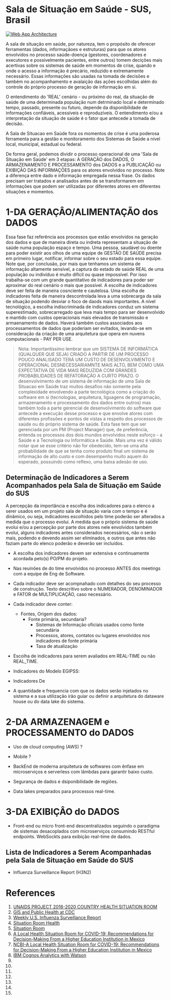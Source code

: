# Sala de Situação em Saúde - SUS, Brasil


[![Web App Architecture][app-architecture]](https://github.com/igoralves1/Dental-Informatics/blob/main/imgs/work_in_progress_o.png)


A sala de situação em saúde, por natureza, tem o propósito de oferecer ferramentas (dados, informaçãoes e estruturas) para que os atores envolvidos no processo saúde-doença (gestores, coordenadores e executores e possivelmente pacientes, entre outros) tomem decições mais acertivas sobre os sistemas de saúde em momentos de crise, quando e onde o acesso a informação é precário, reduzido e extremamente necessário. Essas informações são usadas na tomada de decisões e também no acompanhamento e avalaição das ações escolhidas além do controle do próprio processo de geração de informação em si.

O entendimento do 'REAL' cenário - ou próximo do real, da situação de saúde de uma determinada população num detrminado local e determinado tempo, passado, presente ou futuro, depende da disponibilidade de informações confiáveis, acessíveis e reproduzíveis. O entendimento e/ou a interpretação da situação de saúde é o fator que antecede a tomada de decisão. 

A Sala de Situacao em Saúde fora os momentos de crise é uma poderosa ferramenta para a gestão e monitoramento dos Sistemas de Saúde a nível local, municipal, estadual ou federal. 

De forma geral, podemos dividir o processo operacional de uma 'Sala de Situação em Saúde' em 3 etapas: A GERAÇÂO dos DADOS, O ARMAZENAMENTO E PROCESSAMENTO dos DADOS e a PUBLICAÇÂO ou EXIBIÇÂO DAS INFORMAÇÔES para os atores envolvidos no processo. Note a diferença entre dado e informação empregada nessa frase. Os dados precisam ser tratados e analisados antes de se transformarem em informações que podem ser utilizadas por diferentes atores em diferentes situações e momentos.


# 1-DA GERAÇÂO/ALIMENTAÇÃO dos DADOS

Essa fase faz referência aos processos que estão envolvidos na geração dos dados e que de maneira direta ou indreta representam a situação de saúde numa população espaço e tempo. Uma pessoa, saudável ou doente para poder existir aos olhos de uma equipe de GESTÂO DE SAÚDE precisa em primeiro lugar, notificar, informar sobre o seu estado para essa equipe. Note que, por conclusão, por mais que tenhamos um sistema de informação altamente sensível, a captura do estado de saúde REAL de uma população ou indivíduo é muito difícil ou quase impossível. Por isso trabalha-se com um grande quantitativo de indicadores para poder ser aproximar do real cenário o mais que possível.
A escolha de indicadores deve ser feita de maneira cosnciente e cautelosa. Uma escolha de indicadores feita de maneira descontrolada leva a uma sobrecarga da sala de situação podendo desviar o foco de daods mais importantes. A nível tecnológico, a escolha indiscriminada de indicadores conduz um sistema superestimado, sobrecarregado que leva mais tempo para ser desenvolvido e mantido com custos operacionais mais elevados de transmissão e armaenamento de dados. Haverá também custos associados aos processamentos de dados que poderiam ser evitados, levando-se em consideração da criação de uma arquitetura que opera em nuvens computacionais - PAY PER USE.

> Nota: Importantíssimo lembrar que um SISTEMA DE INFORMÁTICA (QUALQUER QUE SEJA) CRIADO A PARTIR DE UM PROCESSO POUCO ANALISADO TERÁ UM CUSTO DE DESENVOLVIMENTO E OPERACIONAL DESNECESSARIAMNTE MAIS ALTO, BEM COMO UMA EXPECTATIVA DE VIDA MAIS REDUZIDA COM GRANDES PROBABILIDADES DE REFATORAÇÃO A CURTO PRAZO. O desenvolvimento de um sistema de informação de uma Sala de Situacao em Saúde traz muitos desafios não somente pela complexidade envolvendo a parte tecnológica como a criação do software em si (tecnologias, arquitetura, liguagens de programação, armazenamento e processamento dos dados entre outros) mas também toda a parte gerencial de desenvolvimento do software que antecede a execução desse processo e que envolve atores com diferentes profissões e pontos de vistas a respeito dos processos de saúde ou do próprio sistema de saúde. Esta fase tem que ser gerenciada por um PM (Project Manager) que, de preferência, entenda os processos dos dois mundos envolvidos neste esforço - a Saúde e a Tecnologia ou Informática e Saúde. Mais uma vez é válido notar que se esse critério não for obedecido, tem-se uma alta probabilidade de que se tenha como produto final um sistema de informação de alto custo e com desempenho muito aquem do esperado, possuindo como reflexo, uma baixa adesão de uso.


## Determinação de Indicadores a Serem Acompanhados pela Sala de Situação em Saúde do SUS

A percepção da importância e escolha dos indicadores para o elenco a serer usados em um projeto sala de situação varia com o tempo e é dinâmico, ou seja, indicadores escolhidos pelo time poderão ser alterados a medida que o processo evolui. A medida que o próprio sistema de saúde evolui e/ou a percepção por parte dos atores nele envolvidos também evolui, alguns indicadores antes considerados necessários, não o serão mais, podendo e devendo assim ser eliminados, e outros que antes não faziam parte do elenco poderão e deverão ser incluídos.

- A escolha dos indicadores devem ser extensiva e continuamente acordada pelo(s) PO/PM do projeto. 
- Nas reuinões de do time envolvidos no processo ANTES dos meetings com a equipe de Eng de Software.
- Cada indicador deve ser acompnahado com detalhes do seu processo de construção. Texto descritivo sobre o NUMERADOR, DENOMINADOR e FATOR de MULTIPLICAÇÂO, caso necessário.
- Cada indicador deve conter:
  - Fontes, Origem dos dados:
    - Fonte primária, secundaria?
      - Sistemas de Informação oficiais usados como fonte secundária
      - Processos, atores, contatos ou lugares envolvidos nos indicadores de fonte primária 
      - Taxa de atualização
- Escolha de indicadores para serem avaliados em REAL-TIME ou não REAL_TIME.
- Indicadores do Modelo EGIPSS:

- Indicadores De 

- A quantidade e frequencia com que os dados serão injetados no sistema e a sua utilização irão guiar ou definir a arquitetura do dataware house ou do data lake do sistema. 

# 2-DA ARMAZENAGEM e PROCESSAMENTO do DADOS

- Uso de cloud computing (AWS) ?

- Mobile ?
- BackEnd de moderna arquitetura de softwares com ênfase em microserviços e serverless com lâmbdas para garantir baixo custo. 
- Segurança de dados e dsiponibilidade de regiões. 
- Data lakes preparados para processos real-time.

# 3-DA EXIBIÇÂO do DADOS
- Front-end ou micro front-end descentralizados seguindo o paradigma de sistemas desacoplados com microserviços consumindo RESTful endpoints. WebSockts para exibição real-time de dados.

## Lista de Indicadores a Serem Acompanhadas pela Sala de Situação em Saúde do SUS
- Influenza Surveillance Report (H3N2)

# References
1. [UNAIDS PROJECT 2018-2020 COUNTRY HEALTH SITUATION ROOM](https://situationroom.unaids.org/)
2. [GIS and Public Health at CDC](https://www.cdc.gov/gis/index.htm)
3. [Weekly U.S. Influenza Surveillance Report](https://www.cdc.gov/flu/weekly/index.htm)
4. [Situation Room Health](https://ivedix.com/solutions/situation-room/)
5. [Situation Room](https://smallbusinessatwork.org/tool/5/situationroom)
6. [A Local Health Situation Room for COVID-19: Recommendations for Decision-Making From a Higher Education Institution in Mexico](https://www.frontiersin.org/articles/10.3389/fpubh.2021.735658/full)
7. [NCBI-A Local Health Situation Room for COVID-19: Recommendations for Decision-Making From a Higher Education Institution in Mexico](https://www.ncbi.nlm.nih.gov/pmc/articles/PMC8573138/)
8. [IBM Cognos Analytics with Watson](https://www.ibm.com/products/cognos-analytics)
9. []()
10. []()
11. []()
12. []()
13. []()
14. []()
15. []()





<!-- MARKDOWN LINKS & IMAGES -->
<!-- https://www.markdownguide.org/basic-syntax/#reference-style-links -->
[contributors-shield]: https://img.shields.io/github/contributors/othneildrew/Best-README-Template.svg?style=for-the-badge
[contributors-url]: https://github.com/igoralves1/Dental-Informatics/graphs/contributors

[issues-shield]: https://img.shields.io/github/issues/othneildrew/Best-README-Template.svg?style=for-the-badge
[issues-url]: https://github.com/igoralves1/Dental-Informatics/issues

[license-shield]: https://img.shields.io/github/license/othneildrew/Best-README-Template.svg?style=for-the-badge
[license-url]: https://github.com/othneildrew/Best-README-Template/blob/master/LICENSE.txt

[linkedin-shield]: https://img.shields.io/badge/-LinkedIn-black.svg?style=for-the-badge&logo=linkedin&colorB=555
[linkedin-url]: https://www.linkedin.com/company/coltene-whaledent/

[product-screenshot]: docs/img/screenshot.png
[app-architecture]: imgs/work_in_progress_o.png
